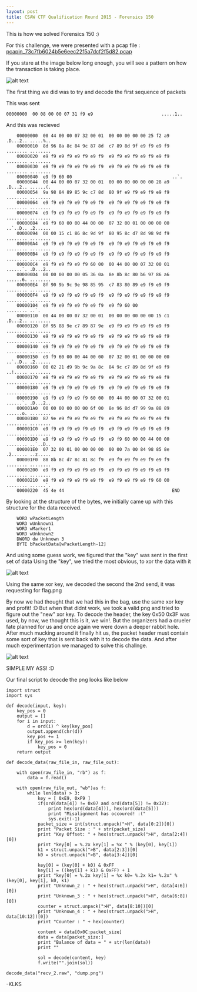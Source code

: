 ```yaml
---
layout: post
title: CSAW CTF Qualification Round 2015 - Forensics 150
---
```


This is how we solved Forensics 150 :)

For this challenge, we were presented with a pcap file : [pcapin_73c7fb6024b5e6eec22f5a7dcf2f5d82.pcap](../uploads/csaw_quals_2015/pcapin_73c7fb6024b5e6eec22f5a7dcf2f5d82.pcap)

If you stare at the image below long enough, you will see a pattern on how the transaction is taking place.

![alt text](../images/csaw_quals_2015/for150_pcap_hexdump.png "Pcap Hexdump")

The first thing we did was to try and decode the first sequence of packets

This was sent

```
00000000  00 08 00 00 07 31 f9 e9                          .....1.. 
```

And this was recieved

```
    00000000  00 44 00 00 07 32 00 01  00 00 00 00 00 25 f2 a9 .D...2.. .....%..
    00000010  8d 96 8a 8c 84 9c 87 8d  c7 89 8d 9f e9 f9 e9 f9 ........ ........
    00000020  e9 f9 e9 f9 e9 f9 e9 f9  e9 f9 e9 f9 e9 f9 e9 f9 ........ ........
    00000030  e9 f9 e9 f9 e9 f9 e9 f9  e9 f9 e9 f9 e9 f9 e9 f9 ........ ........
    00000040  e9 f9 60 00                                      ..`.
    00000044  00 44 00 00 07 32 00 01  00 00 00 00 00 00 28 a9 .D...2.. ......(.
    00000054  9a 98 84 89 85 9c c7 8d  80 9f e9 f9 e9 f9 e9 f9 ........ ........
    00000064  e9 f9 e9 f9 e9 f9 e9 f9  e9 f9 e9 f9 e9 f9 e9 f9 ........ ........
    00000074  e9 f9 e9 f9 e9 f9 e9 f9  e9 f9 e9 f9 e9 f9 e9 f9 ........ ........
    00000084  e9 f9 60 00 00 44 00 00  07 32 00 01 00 00 00 00 ..`..D.. .2......
    00000094  00 00 15 c1 86 8c 9d 9f  80 95 8c d7 8d 98 9d f9 ........ ........
    000000A4  e9 f9 e9 f9 e9 f9 e9 f9  e9 f9 e9 f9 e9 f9 e9 f9 ........ ........
    000000B4  e9 f9 e9 f9 e9 f9 e9 f9  e9 f9 e9 f9 e9 f9 e9 f9 ........ ........
    000000C4  e9 f9 e9 f9 e9 f9 60 00  00 44 00 00 07 32 00 01 ......`. .D...2..
    000000D4  00 00 00 00 00 05 36 0a  8e 8b 8c 80 b6 97 86 a6 ......6. ........
    000000E4  8f 90 9b 9c 9e 98 85 95  c7 83 80 89 e9 f9 e9 f9 ........ ........
    000000F4  e9 f9 e9 f9 e9 f9 e9 f9  e9 f9 e9 f9 e9 f9 e9 f9 ........ ........
    00000104  e9 f9 e9 f9 e9 f9 e9 f9  e9 f9 60 00             ........ ..`.
    00000110  00 44 00 00 07 32 00 01  00 00 00 00 00 00 15 c1 .D...2.. ........
    00000120  8f 95 88 9e c7 89 87 9e  e9 f9 e9 f9 e9 f9 e9 f9 ........ ........
    00000130  e9 f9 e9 f9 e9 f9 e9 f9  e9 f9 e9 f9 e9 f9 e9 f9 ........ ........
    00000140  e9 f9 e9 f9 e9 f9 e9 f9  e9 f9 e9 f9 e9 f9 e9 f9 ........ ........
    00000150  e9 f9 60 00 00 44 00 00  07 32 00 01 00 00 00 00 ..`..D.. .2......
    00000160  00 02 21 d9 9b 9c 9a 8c  84 9c c7 89 8d 9f e9 f9 ..!..... ........
    00000170  e9 f9 e9 f9 e9 f9 e9 f9  e9 f9 e9 f9 e9 f9 e9 f9 ........ ........
    00000180  e9 f9 e9 f9 e9 f9 e9 f9  e9 f9 e9 f9 e9 f9 e9 f9 ........ ........
    00000190  e9 f9 e9 f9 e9 f9 60 00  00 44 00 00 07 32 00 01 ......`. .D...2..
    000001A0  00 00 00 00 00 00 6f 00  8e 96 8d d7 99 9a 88 89 ......o. ........
    000001B0  87 9e e9 f9 e9 f9 e9 f9  e9 f9 e9 f9 e9 f9 e9 f9 ........ ........
    000001C0  e9 f9 e9 f9 e9 f9 e9 f9  e9 f9 e9 f9 e9 f9 e9 f9 ........ ........
    000001D0  e9 f9 e9 f9 e9 f9 e9 f9  e9 f9 60 00 00 44 00 00 ........ ..`..D..
    000001E0  07 32 00 01 00 00 00 00  00 00 7a 00 84 98 85 8e .2...... ..z.....
    000001F0  88 8b 8c d7 8c 81 8c f9  e9 f9 e9 f9 e9 f9 e9 f9 ........ ........
    00000200  e9 f9 e9 f9 e9 f9 e9 f9  e9 f9 e9 f9 e9 f9 e9 f9 ........ ........
    00000210  e9 f9 e9 f9 e9 f9 e9 f9  e9 f9 e9 f9 e9 f9 60 00 ........ ......`.
    00000220  45 4e 44                                         END
```

By looking at the structure of the bytes, we initially came up with this structure for the data received.

```
    WORD wPacketLength
    WORD wUnknown1
    WORD wMarker1
    WORD wUnknown2
    DWORD dw Unknown 3
    BYTE bPacketData[wPacketLength-12]
```

And using some guess work, we figured that the "key" was sent in the first set of data
Using the "key", we tried the most obvious, to xor the data with it

![alt text](../images/csaw_quals_2015/for150_pcap_recv1_hexdump.png "Hexdump")

Using the same xor key, we decoded the second the 2nd send, it was requesting for flag.png

By now we had thought that we had this in the bag, use the same xor key and profit! :D
But when that didnt work, we took a valid png and tried to figure out the "new" xor key.
To decode the header, the key 0x50 0x3F was used, by now, we thought this is it, we win!.
But the organizers had a crueler fate planned for us and once again we were down a deeper rabbit hole.
After much mucking around it finally hit us, the packet header must contain some sort of key that is sent back with it to decode the data.
And after much experimentation we managed to solve this challnge.

![alt text](../images/csaw_quals_2015/for150_pcap_dump.png "Hexdump")

SIMPLE MY ASS! :D

Our final script to deocde the png looks like below

```
import struct
import sys

def decode(input, key):
    key_pos = 0
    output = []
    for i in input:
        d = ord(i) ^ key[key_pos]
        output.append(chr(d))
        key_pos += 1
        if key_pos >= len(key):
            key_pos = 0
    return output

def decode_data(raw_file_in, raw_file_out):
    
    with open(raw_file_in, "rb") as f:
        data = f.read()

    with open(raw_file_out, "wb")as f:
        while len(data) > 3:
            key = [ 0xE9, 0xF9 ]
            if(ord(data[4]) != 0x07 and ord(data[5]) != 0x32):
                print hex(ord(data[4])), hex(ord(data[5]))
                print "Misalignment has occoured! :("
                sys.exit(-1)
            packet_size = int(struct.unpack(">H", data[0:2])[0])
            print "Packet Size : " + str(packet_size)
            print "Key Offset: " + hex(struct.unpack(">H", data[2:4])[0])
            print "key[0] = %.2x key[1] = %x " % (key[0], key[1])
            k1 = struct.unpack(">B", data[2:3])[0]
            k0 = struct.unpack(">B", data[3:4])[0]
            
            key[0] = (key[0] + k0) & 0xFF
            key[1] = ((key[1] + k1) & 0xFF) + 1
            print "key[0] = %.2x key[1] = %x k0= %.2x k1= %.2x" % (key[0], key[1], k0, k1)
            print "Unknown_2 : " + hex(struct.unpack(">H", data[4:6])[0])
            print "Unknown_3 : " + hex(struct.unpack(">H", data[6:8])[0])
            counter = struct.unpack(">H", data[8:10])[0]
            print "Unknown_4 : " + hex(struct.unpack(">H", data[10:12])[0])
            print "Counter : " + hex(counter)

            content = data[0x0C:packet_size]
            data = data[packet_size:]
            print "Balance of data = " + str(len(data))
            print ""

            sol = decode(content, key)
            f.write("".join(sol))

decode_data("recv_2.raw", "dump.png")
```

-KLKS